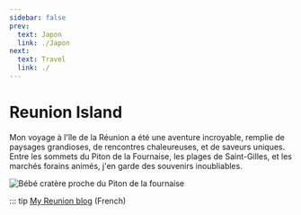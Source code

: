 ```yaml
---
sidebar: false
prev: 
  text: Japon
  link: ./Japon
next: 
  text: Travel
  link: ./
---
```


# Reunion Island

Mon voyage à l'île de la Réunion a été une aventure incroyable, remplie de paysages grandioses, de rencontres chaleureuses, et de saveurs uniques. Entre les sommets du Piton de la Fournaise, les plages de Saint-Gilles, et les marchés forains animés, j'en garde des souvenirs inoubliables.

<img :src="$withBase('/img/fournaise.jpeg')" alt="Bébé cratère proche du Piton de la fournaise">

::: tip
[My Reunion blog](https://reunion.rouquin.me/) (French)
